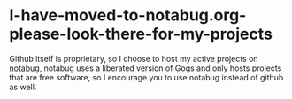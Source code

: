 # I-have-moved-to-notabug.org-please-look-there-for-my-projects

Github itself is proprietary, so I choose to host my active projects on [notabug](https://notabug.org/bkeys/), notabug uses a liberated version of Gogs and only hosts projects that are free software, so I encourage you to use notabug instead of github as well.

